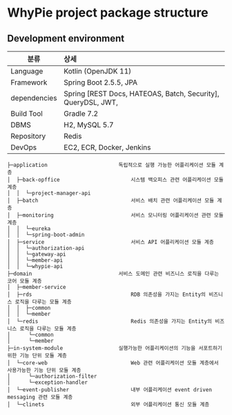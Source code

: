 WhyPie project package structure
===

## Development environment

|분류|상세|
| ---------- | :--------- |
|Language|Kotlin (OpenJDK 11)|
|Framework|Spring Boot 2.5.5, JPA|
|dependencies|Spring [REST Docs, HATEOAS, Batch, Security], QueryDSL, JWT,
|Build Tool|Gradle 7.2|
|DBMS|H2, MySQL 5.7|
|Repository|Redis|
|DevOps|EC2, ECR, Docker, Jenkins|

```
├─application                       독립적으로 실행 가능한 어플리케이션 모듈 계층
│  ├─back-opffice                       시스템 백오피스 관련 어플리케이션 모듈 계층
│  │  └─project-manager-api
│  ├─batch                              서비스 배치 관련 어플리케이션 모듈 계층
│  ├─monitoring                         서비스 모니터링 어플리케이션 관련 모듈 계층
│  │  └─eureka
│  │  └─spring-boot-admin
│  ├─service                            서비스 API 어플리케이션 모듈 계층
│  │  └─authorization-api
│  │  └─gateway-api
│  │  └─member-api
│  │  └─whypie-api
├─domain                            서비스 도메인 관련 비즈니스 로직을 다루는 코어 모듈 계층
│  ├─member-service
│  ├─rds                                RDB 의존성을 가지는 Entity의 비즈니스 로직을 다루는 모듈 계층
│  │  ├─common
│  │  └─member
│  └─redis                              Redis 의존성을 가지는 Entity의 비즈니스 로직을 다루는 모듈 계층
│      └─common
│      └─member
├─in-system-module                  실행가능한 어플리케이션의 기능을 서포트하기 위한 기능 단위 모듈 계층 
│  └─core-web                           Web 관련 어플리케이션 모듈 계층에서 사용가능한 기능 단위 모듈 계층
│      └─authorization-filter
│      └─exception-handler
│  └─event-publisher                    내부 어플리케이션 event driven messaging 관련 모듈 계층
│  └─clinets                            외부 어플리케이션 통신 모듈 계층
```